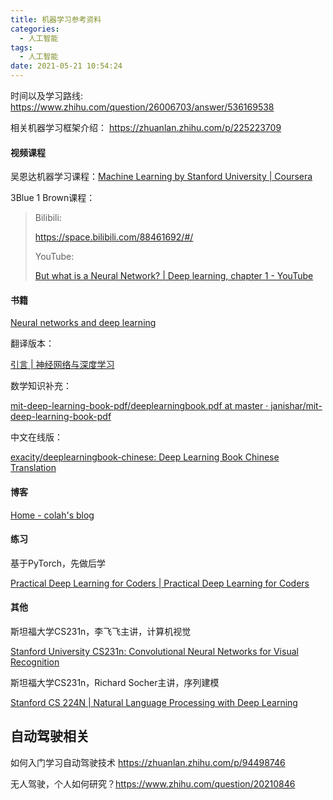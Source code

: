 ```yaml
---
title: 机器学习参考资料
categories:
  - 人工智能
tags:
  - 人工智能
date: 2021-05-21 10:54:24
---
```




时间以及学习路线:  https://www.zhihu.com/question/26006703/answer/536169538



相关机器学习框架介绍： https://zhuanlan.zhihu.com/p/225223709



#### 视频课程

吴恩达机器学习课程：[Machine Learning by Stanford University | Coursera](https://www.coursera.org/learn/machine-learning)

3Blue 1 Brown课程：

> Bilibili: 
>
> https://space.bilibili.com/88461692/#/
>
> YouTube:
>
> [But what is a Neural Network? | Deep learning, chapter 1 - YouTube](https://www.youtube.com/watch?v=aircAruvnKk&list=PLZHQObOWTQDNU6R1_67000Dx_ZCJB-3pi)

#### 书籍

[Neural networks and deep learning](http://neuralnetworksanddeeplearning.com/)

翻译版本：

[引言 | 神经网络与深度学习](https://tigerneil.gitbooks.io/neural-networks-and-deep-learning-zh/content/)

数学知识补充：

[mit-deep-learning-book-pdf/deeplearningbook.pdf at master · janishar/mit-deep-learning-book-pdf](https://github.com/janishar/mit-deep-learning-book-pdf/blob/master/complete-book-bookmarked-pdf/deeplearningbook.pdf)

中文在线版：

[exacity/deeplearningbook-chinese: Deep Learning Book Chinese Translation](https://github.com/exacity/deeplearningbook-chinese)

#### 博客

[Home - colah's blog](http://colah.github.io/)



#### 练习

基于PyTorch，先做后学

[Practical Deep Learning for Coders | Practical Deep Learning for Coders](https://course.fast.ai/)



#### 其他

斯坦福大学CS231n，李飞飞主讲，计算机视觉

[Stanford University CS231n: Convolutional Neural Networks for Visual Recognition](http://cs231n.stanford.edu/)

斯坦福大学CS231n，Richard Socher主讲，序列建模

[Stanford CS 224N | Natural Language Processing with Deep Learning](http://web.stanford.edu/class/cs224n/)





## 自动驾驶相关

如何入门学习自动驾驶技术 https://zhuanlan.zhihu.com/p/94498746

无人驾驶，个人如何研究？https://www.zhihu.com/question/20210846

